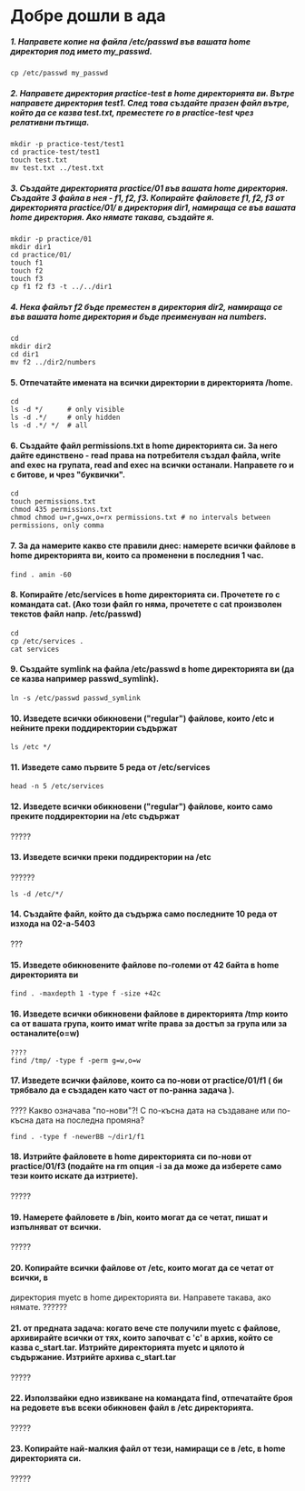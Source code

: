 # Добре дошли в ада
##### 1. Направете копие на файла /etc/passwd във вашата home директория под името my_passwd.
```cp /etc/passwd my_passwd```
##### 2. Направете директория practice-test в home директорията ви. Вътре направете директория test1. След това създайте празен файл вътре, който да се казва test.txt, преместете го в practice-test чрез релативни пътища.
```
mkdir -p practice-test/test1
cd practice-test/test1
touch test.txt
mv test.txt ../test.txt
```
##### 3. Създайте директорията practice/01 във вашата home директория. Създайте 3 файла в нея - f1, f2, f3. Копирайте файловете f1, f2, f3 от директорията practice/01/ в директория dir1, намираща се във вашата home директория. Ако нямате такава, създайте я.
```
mkdir -p practice/01
mkdir dir1
cd practice/01/
touch f1
touch f2
touch f3
cp f1 f2 f3 -t ../../dir1
```
##### 4. Нека файлът f2 бъде преместен в директория dir2, намираща се във вашата home директория и бъде преименуван на numbers.
```
cd
mkdir dir2
cd dir1
mv f2 ../dir2/numbers
```
#### 5. Отпечатайте имената на всички директории в директорията /home.
```
cd
ls -d */      # only visible
ls -d .*/     # only hidden
ls -d .*/ */  # all
```
#### 6. Създайте файл permissions.txt в home директорията си. За него дайте единствено - read права на потребителя създал файла, write and exec на групата, read and exec на всички останали. Направете го и с битове, и чрез "буквички".
```
cd
touch permissions.txt
chmod 435 permissions.txt
chmod chmod u=r,g=wx,o=rx permissions.txt # no intervals between permissions, only comma
```
#### 7. За да намерите какво сте правили днес: намерете всички файлове в home директорията ви, които са променени в последния 1 час.
```
find . amin -60
```
#### 8. Копирайте /etc/services в home директорията си. Прочетете го с командата cat. (Ако този файл го няма, прочетете с cat произволен текстов файл напр. /etc/passwd)
```
cd
cp /etc/services .
cat services
```
#### 9. Създайте symlink на файла /etc/passwd в home директорията ви (да се казва например passwd_symlink).
```
ln -s /etc/passwd passwd_symlink
```
#### 10. Изведете всички обикновени ("regular") файлове, които /etc и нейните преки поддиректории съдържат
```
ls /etc */
```
#### 11. Изведете само първите 5 реда от /etc/services
```
head -n 5 /etc/services
```
#### 12. Изведете всички обикновени ("regular") файлове, които само преките поддиректории на /etc съдържат
?????
#### 13. Изведете всички преки поддиректории на /etc
??????
```
ls -d /etc/*/
```
#### 14. Създайте файл, който да съдържа само последните 10 реда от изхода на 02-a-5403
???
#### 15. Изведете обикновените файлове по-големи от 42 байта в home директорията ви
```
find . -maxdepth 1 -type f -size +42c
```
#### 16. Изведете всички обикновени файлове в директорията /tmp които са от вашата група, които имат write права за достъп за група или за останалите(o=w)
```
????
find /tmp/ -type f -perm g=w,o=w
```
#### 17. Изведете всички файлове, които са по-нови от practice/01/f1 ( би трябвало да е създаден като част от по-ранна задача ).
???? Какво означава "по-нови"?! С по-късна дата на създаване или по-късна дата на последна промяна?
```
find . -type f -newerBB ~/dir1/f1
```
#### 18. Изтрийте файловете в home директорията си по-нови от practice/01/f3 (подайте на rm опция -i за да може да изберете само тези които искате да изтриете).
?????
#### 19. Намерете файловете в /bin, които могат да се четат, пишат и изпълняват от всички.
?????
#### 20. Копирайте всички файлове от /etc, които могат да се четат от всички, в
директория myetc в home директорията ви. Направете такава, ако нямате.
??????
#### 21. от предната задача: когато вече сте получили myetc с файлове, архивирайте всички от тях, които започват с 'c' в архив, който се казва c_start.tar. Изтрийте директорията myetc и цялото ѝ съдържание. Изтрийте архива c_start.tar
?????
#### 22. Използвайки едно извикване на командата find, отпечатайте броя на редовете във всеки обикновен файл в /etc директорията.
?????
#### 23. Копирайте най-малкия файл от тези, намиращи се в /etc, в home директорията си.
?????
